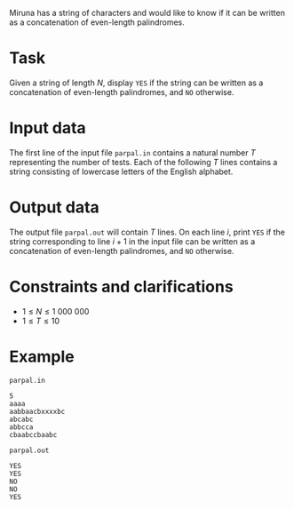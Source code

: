 Miruna has a string of characters and would like to know if it can be written as a concatenation of even-length palindromes.

# Task

Given a string of length $N$, display `YES` if the string can be written as a concatenation of even-length palindromes, and `NO` otherwise.

# Input data

The first line of the input file `parpal.in` contains a natural number $T$ representing the number of tests. Each of the following $T$ lines contains a string consisting of lowercase letters of the English alphabet.

# Output data

The output file `parpal.out` will contain $T$ lines. On each line $i$, print `YES` if the string corresponding to line $i + 1$ in the input file can be written as a concatenation of even-length palindromes, and `NO` otherwise.

# Constraints and clarifications

* $1 \leq N \leq 1 \ 000 \ 000$
* $1 \leq T \leq 10$

# Example

`parpal.in`
```
5
aaaa
aabbaacbxxxxbc
abcabc
abbcca
cbaabccbaabc
```

`parpal.out`
```
YES
YES
NO
NO
YES
```


